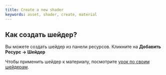 ```yaml
---
title: Create a new shader
keywords: asset, shader, create, material
---
```


## Как создать шейдер?

Вы можете создать шейдер из панели ресурсов. Кликните на **Добавить Ресурс -> Шейдер**

Чтобы применить шейдер к материалу, посмотрите [урок по своим шейдерам][1].

[1]: http://developer.playcanvas.com/ru/tutorials/advanced/custom-shaders/

